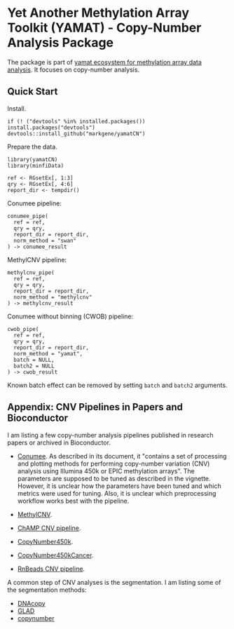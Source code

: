 # Yet Another Methylation Array Toolkit (YAMAT) - Copy-Number Analysis Package

The package is part of [yamat ecosystem for methylation array data analysis](https://github.com/markgene/yamat). It focuses on copy-number 
analysis.

## Quick Start

Install.

```{r, install_yamatcn}
if (! ("devtools" %in% installed.packages()) install.packages("devtools")
devtools::install_github("markgene/yamatCN")
```

Prepare the data.

```{r prep}
library(yamatCN)
library(minfiData)

ref <- RGsetEx[, 1:3]
qry <- RGsetEx[, 4:6]
report_dir <- tempdir()
```

Conumee pipeline:

```{r conumee}
conumee_pipe(
  ref = ref,
  qry = qry,
  report_dir = report_dir,
  norm_method = "swan"
) -> conumee_result
```

MethylCNV pipeline:

```{r methylcnv}
methylcnv_pipe(
  ref = ref,
  qry = qry,
  report_dir = report_dir,
  norm_method = "methylcnv"
) -> methylcnv_result
```

Conumee without binning (CWOB) pipeline:

```{r cwob}
cwob_pipe(
  ref = ref,
  qry = qry,
  report_dir = report_dir,
  norm_method = "yamat",
  batch = NULL,
  batch2 = NULL
) -> cwob_result
```

Known batch effect can be removed by setting `batch` and `batch2` arguments.

## Appendix: CNV Pipelines in Papers and Bioconductor

I am listing a few copy-number analysis pipelines published in research papers 
or archived in Bioconductor. 
 
* [Conumee](https://www.bioconductor.org/packages/release/bioc/html/conumee.html). 
As described in its document, it "contains a set of processing and plotting 
methods for performing copy-number variation (CNV) analysis using Illumina 
450k or EPIC methylation arrays". The parameters are supposed to be tuned as 
described in the vignette. However, it is unclear how the parameters have been 
tuned and which metrics were used for tuning. Also, it is unclear which 
preprocessing workflow works best with the pipeline.

* [MethylCNV](https://www.tandfonline.com/doi/pdf/10.4161/sysb.25896). 

* [ChAMP CNV pipeline](https://genomebiology.biomedcentral.com/articles/10.1186/gb-2014-15-2-r30).

* [CopyNumber450k](https://bioconductor.riken.jp/packages/3.1/bioc/html/CopyNumber450k.html).

* [CopyNumber450kCancer](https://cran.r-project.org/web/packages/CopyNumber450kCancer/index.html).

* [RnBeads CNV pipeline](https://bioconductor.org/packages/release/bioc/vignettes/RnBeads/inst/doc/RnBeads.pdf).

A common step of CNV analyses is the segmentation. I am listing some of the 
segmentation methods:

* [DNAcopy](http://bioconductor.org/packages/release/bioc/html/DNAcopy.html)
* [GLAD](http://bioconductor.org/packages/release/bioc/html/GLAD.html)
* [copynumber](http://bioconductor.org/packages/devel/bioc/html/copynumber.html)



